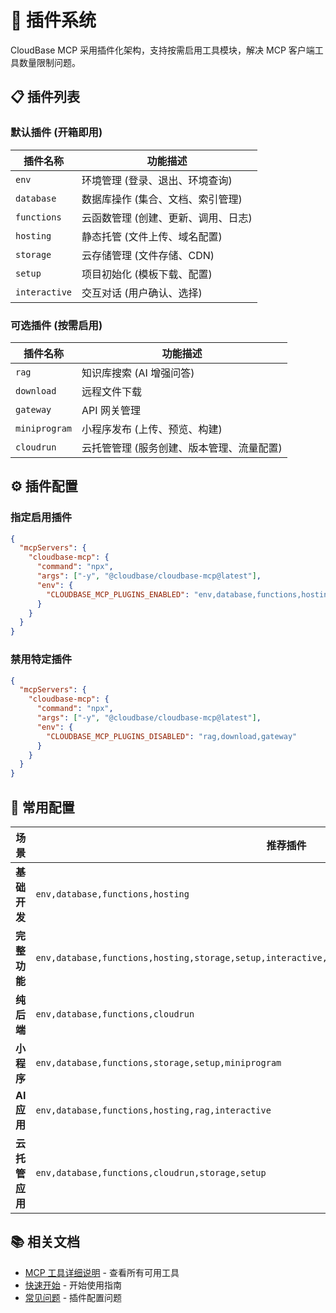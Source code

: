 # 🔌 插件系统

CloudBase MCP 采用插件化架构，支持按需启用工具模块，解决 MCP 客户端工具数量限制问题。

## 📋 插件列表

### 默认插件 (开箱即用)

| 插件名称 | 功能描述 |
|----------|----------|
| `env` | 环境管理 (登录、退出、环境查询) |
| `database` | 数据库操作 (集合、文档、索引管理) |
| `functions` | 云函数管理 (创建、更新、调用、日志) |
| `hosting` | 静态托管 (文件上传、域名配置) |
| `storage` | 云存储管理 (文件存储、CDN) |
| `setup` | 项目初始化 (模板下载、配置) |
| `interactive` | 交互对话 (用户确认、选择) |

### 可选插件 (按需启用)

| 插件名称 | 功能描述 |
|----------|----------|
| `rag` | 知识库搜索 (AI 增强问答) |
| `download` | 远程文件下载 |
| `gateway` | API 网关管理 |
| `miniprogram` | 小程序发布 (上传、预览、构建) |
| `cloudrun` | 云托管管理 (服务创建、版本管理、流量配置) |

## ⚙️ 插件配置

### 指定启用插件

```json
{
  "mcpServers": {
    "cloudbase-mcp": {
      "command": "npx",
      "args": ["-y", "@cloudbase/cloudbase-mcp@latest"],
      "env": {
        "CLOUDBASE_MCP_PLUGINS_ENABLED": "env,database,functions,hosting"
      }
    }
  }
}
```

### 禁用特定插件

```json
{
  "mcpServers": {
    "cloudbase-mcp": {
      "command": "npx",
      "args": ["-y", "@cloudbase/cloudbase-mcp@latest"],
      "env": {
        "CLOUDBASE_MCP_PLUGINS_DISABLED": "rag,download,gateway"
      }
    }
  }
}
```

## 🎯 常用配置

| 场景 | 推荐插件 |
|------|----------|
| **基础开发** | `env,database,functions,hosting` |
| **完整功能** | `env,database,functions,hosting,storage,setup,interactive,rag,download,gateway,miniprogram,cloudrun` |
| **纯后端** | `env,database,functions,cloudrun` |
| **小程序** | `env,database,functions,storage,setup,miniprogram` |
| **AI 应用** | `env,database,functions,hosting,rag,interactive` |
| **云托管应用** | `env,database,functions,cloudrun,storage,setup` |

## 📚 相关文档

- [MCP 工具详细说明](mcp-tools.md) - 查看所有可用工具
- [快速开始](getting-started.md) - 开始使用指南
- [常见问题](faq.md) - 插件配置问题 